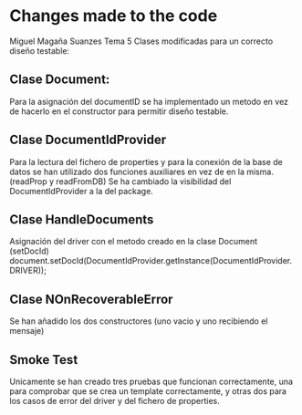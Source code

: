 # Changes made to the code
Miguel Magaña Suanzes Tema 5
Clases modificadas para un correcto diseño testable:
## Clase Document: 
Para la asignación del documentID se ha implementado un metodo en vez de hacerlo en el constructor para permitir diseño testable.
## Clase DocumentIdProvider
Para la lectura del fichero de properties y para la conexión de la base de datos se han utilizado dos funciones auxiliares en vez de en la misma. (readProp y readFromDB) 
Se ha cambiado la visibilidad del DocumentIdProvider a la del package.
## Clase HandleDocuments
Asignación del driver con el metodo creado en la clase Document (setDocId)
document.setDocId(DocumentIdProvider.getInstance(DocumentIdProvider.DRIVER));
## Clase NOnRecoverableError
Se han añadido los dos constructores (uno vacio y uno recibiendo el mensaje)


## Smoke Test
Unicamente se han creado tres pruebas que funcionan correctamente, una para comprobar que se crea un template correctamente, y otras dos para los casos de error del driver y del fichero de properties.



